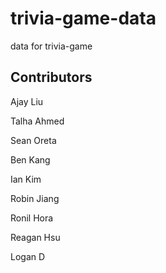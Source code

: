 # trivia-game-data
data for trivia-game

## Contributors
Ajay Liu

Talha Ahmed

Sean Oreta

Ben Kang

Ian Kim

Robin Jiang

Ronil Hora

Reagan Hsu

Logan D
